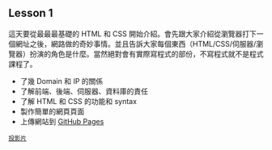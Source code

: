 ## Lesson 1

這天要從最最最基礎的 HTML 和 CSS 開始介紹。會先跟大家介紹從瀏覽器打下一個網址之後，網路做的奇妙事情。並且告訴大家每個東西（HTML/CSS/伺服器/瀏覽器）扮演的角色是什麼。當然絕對會有實際寫程式的部份，不寫程式就不是程式課程了。

- 了幾 Domain 和 IP 的關係
- 了解前端、後端、伺服器、資料庫的責任
- 了解 HTML 和 CSS 的功能和 syntax
- 製作簡單的網頁頁面
- 上傳網站到 [GitHub Pages](https://pages.github.com)

[`投影片`](html-and-css-and-gh-pages.pdf)
